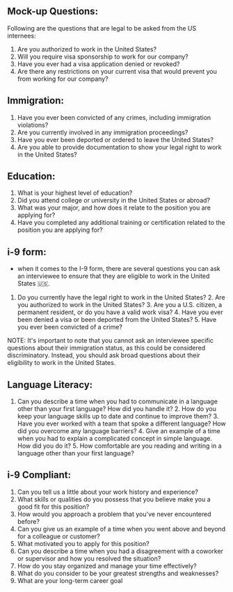 ## Mock-up Questions:

Following are the questions that are legal to be asked from the US internees:

1. Are you authorized to work in the United States?
2. Will you require visa sponsorship to work for our company?
3. Have you ever had a visa application denied or revoked?
4. Are there any restrictions on your current visa that would prevent you from working for our company?

## Immigration:

1. Have you ever been convicted of any crimes, including immigration violations?
2. Are you currently involved in any immigration proceedings?
3. Have you ever been deported or ordered to leave the United States?
4. Are you able to provide documentation to show your legal right to work in the United States?

## Education:

1. What is your highest level of education?
2. Did you attend college or university in the United States or abroad?
3. What was your major, and how does it relate to the position you are applying for?
4. Have you completed any additional training or certification related to the position you are applying for?

## i-9 form:

* when it comes to the I-9 form, there are several questions you can ask an interviewee to ensure that they are eligible to work in the United States 🇺🇸.

 1. Do you currently have the legal right to work in the United States?
 2️. Are you authorized to work in the United States?
 3️. Are you a U.S. citizen, a permanent resident, or do you have a valid work visa?
 4️. Have you ever been denied a visa or been deported from the United States?
 5️. Have you ever been convicted of a crime?

NOTE: It's important to note that you cannot ask an interviewee specific questions about their immigration status, as this could be considered discriminatory.
Instead, you should ask broad questions about their eligibility to work in the United States.

## Language Literacy:

1. Can you describe a time when you had to communicate in a language other than your first language? How did you handle it?
2️. How do you keep your language skills up to date and continue to improve them?
3️. Have you ever worked with a team that spoke a different language? How did you overcome any language barriers?
4️. Give an example of a time when you had to explain a complicated concept in simple language. How did you do it?
5️. How comfortable are you reading and writing in a language other than your first language?

## i-9 Compliant:

1. Can you tell us a little about your work history and experience?
2. What skills or qualities do you possess that you believe make you a good fit for this position?
3. How would you approach a problem that you've never encountered before?
4. Can you give us an example of a time when you went above and beyond for a colleague or customer?
5. What motivated you to apply for this position?
6. Can you describe a time when you had a disagreement with a coworker or supervisor and how you resolved the situation?
7. How do you stay organized and manage your time effectively?
8. What do you consider to be your greatest strengths and weaknesses?
9. What are your long-term career goal
